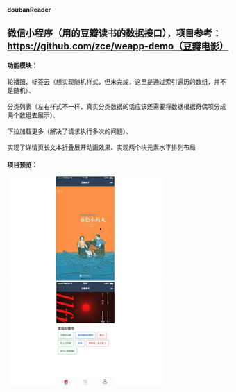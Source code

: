 #### doubanReader
微信小程序（用的豆瓣读书的数据接口），项目参考：https://github.com/zce/weapp-demo（豆瓣电影）
---
#### 功能模块：<br>  
轮播图、标签云（想实现随机样式，但未完成，这里是通过索引遍历的数组，并不是随机）、<br>  
分类列表（左右样式不一样，真实分类数据的话应该还需要将数据根据奇偶项分成两个数组去展示）、<br>  
下拉加载更多（解决了请求执行多次的问题）、<br>  
实现了详情页长文本折叠展开动画效果、实现两个块元素水平排列布局
<br>  
#### 项目预览：<br> 
 ![image](https://github.com/yj4me/-/blob/master/screenshot/show.gif)
  ![image](https://github.com/yj4me/-/blob/master/screenshot/tags.gif)
